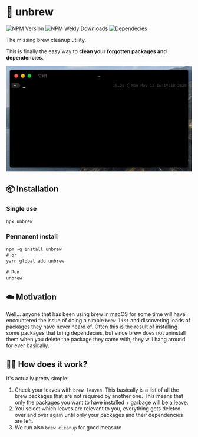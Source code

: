 # 🍺 unbrew

![NPM Version](https://img.shields.io/npm/v/unbrew)
![NPM Wekly Downloads](https://img.shields.io/npm/dm/unbrew)
![Dependecies](https://img.shields.io/david/cupcakearmy/unbrew)


The missing brew cleanup utility.

This is finally the easy way to **clean your forgotten packages and dependencies**.

![Demo Video](https://github.com/cupcakearmy/unbrew/raw/master/.github/demo.gif)

## 📦 Installation

### Single use
```
npx unbrew
```

### Permanent install

```
npm -g install unbrew
# or
yarn global add unbrew
```

```
# Run
unbrew
```

## ☁️ Motivation

Well... anyone that has been using brew in macOS for some time will have encountered the issue of doing a simple `brew list` and discovering loads of packages they have never heard of. Often this is the result of installing some packages that bring dependecies, but since brew does not uninstall them when you delete the package they came with, they will hang around for ever basically.

## 🤷‍♀️ How does it work?

It's actually pretty simple:

1. Check your leaves with `brew leaves`. This basically is a list of all the brew packages that are not required by another one. This means that only the packages you want to have installed + garbage will be a leave.
2. You select which leaves are relevant to you, everything gets deleted over and over again until only your packages and their dependencies are left.
3. We run also `brew cleanup` for good measure
